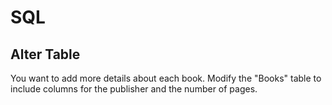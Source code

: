 # SQL

## Alter Table

You want to add more details about each book. Modify the "Books" table to include columns for the publisher and the number of pages.
